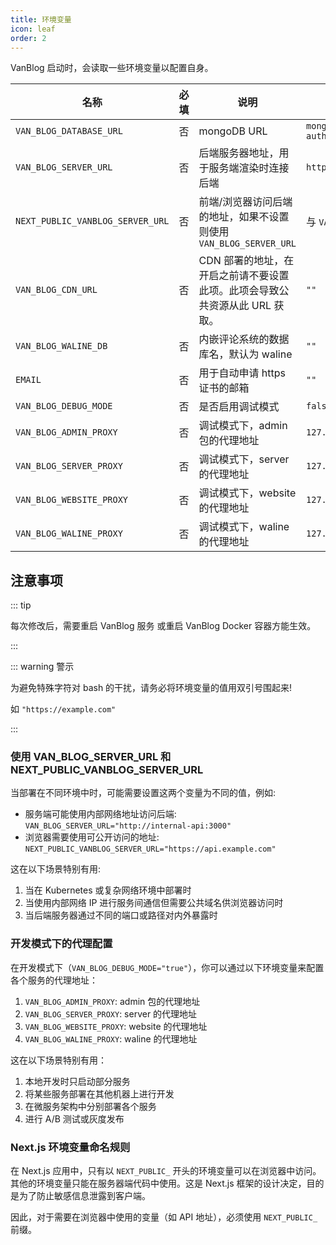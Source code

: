 ```yaml
---
title: 环境变量
icon: leaf
order: 2
---
```


VanBlog 启动时，会读取一些环境变量以配置自身。

| 名称                             | 必填 | 说明                                                                        | 默认值                                           |
| -------------------------------- | ---- | --------------------------------------------------------------------------- | ------------------------------------------------ |
| `VAN_BLOG_DATABASE_URL`          | 否   | mongoDB URL                                                                 | `mongodb://mongo:27017/vanBlog?authSource=admin` |
| `VAN_BLOG_SERVER_URL`            | 否   | 后端服务器地址，用于服务端渲染时连接后端                                    | `http://127.0.0.1:3000`                          |
| `NEXT_PUBLIC_VANBLOG_SERVER_URL` | 否   | 前端/浏览器访问后端的地址，如果不设置则使用 `VAN_BLOG_SERVER_URL`           | 与 `VAN_BLOG_SERVER_URL` 相同                    |
| `VAN_BLOG_CDN_URL`               | 否   | CDN 部署的地址，在开启之前请不要设置此项。此项会导致公共资源从此 URL 获取。 | `""`                                             |
| `VAN_BLOG_WALINE_DB`             | 否   | 内嵌评论系统的数据库名，默认为 waline                                       | `""`                                             |
| `EMAIL`                          | 否   | 用于自动申请 https 证书的邮箱                                               | `""`                                             |
| `VAN_BLOG_DEBUG_MODE`            | 否   | 是否启用调试模式                                                            | `false`                                          |
| `VAN_BLOG_ADMIN_PROXY`           | 否   | 调试模式下，admin 包的代理地址                                              | `127.0.0.1:3002`                                 |
| `VAN_BLOG_SERVER_PROXY`          | 否   | 调试模式下，server 的代理地址                                               | `127.0.0.1:3000`                                 |
| `VAN_BLOG_WEBSITE_PROXY`         | 否   | 调试模式下，website 的代理地址                                              | `127.0.0.1:3001`                                 |
| `VAN_BLOG_WALINE_PROXY`          | 否   | 调试模式下，waline 的代理地址                                               | `127.0.0.1:8360`                                 |

## 注意事项

::: tip

每次修改后，需要重启 VanBlog 服务 或重启 VanBlog Docker 容器方能生效。

:::

::: warning 警示

为避免特殊字符对 bash 的干扰，请务必将环境变量的值用双引号围起来!

如 `"https://example.com"`

:::

### 使用 VAN_BLOG_SERVER_URL 和 NEXT_PUBLIC_VANBLOG_SERVER_URL

当部署在不同环境中时，可能需要设置这两个变量为不同的值，例如:

- 服务端可能使用内部网络地址访问后端: `VAN_BLOG_SERVER_URL="http://internal-api:3000"`
- 浏览器需要使用可公开访问的地址: `NEXT_PUBLIC_VANBLOG_SERVER_URL="https://api.example.com"`

这在以下场景特别有用:

1. 当在 Kubernetes 或复杂网络环境中部署时
2. 当使用内部网络 IP 进行服务间通信但需要公共域名供浏览器访问时
3. 当后端服务器通过不同的端口或路径对内外暴露时

### 开发模式下的代理配置

在开发模式下（`VAN_BLOG_DEBUG_MODE="true"`），你可以通过以下环境变量来配置各个服务的代理地址：

1. `VAN_BLOG_ADMIN_PROXY`: admin 包的代理地址
2. `VAN_BLOG_SERVER_PROXY`: server 的代理地址
3. `VAN_BLOG_WEBSITE_PROXY`: website 的代理地址
4. `VAN_BLOG_WALINE_PROXY`: waline 的代理地址

这在以下场景特别有用：

1. 本地开发时只启动部分服务
2. 将某些服务部署在其他机器上进行开发
3. 在微服务架构中分别部署各个服务
4. 进行 A/B 测试或灰度发布

### Next.js 环境变量命名规则

在 Next.js 应用中，只有以 `NEXT_PUBLIC_` 开头的环境变量可以在浏览器中访问。其他的环境变量只能在服务器端代码中使用。这是 Next.js 框架的设计决定，目的是为了防止敏感信息泄露到客户端。

因此，对于需要在浏览器中使用的变量（如 API 地址），必须使用 `NEXT_PUBLIC_` 前缀。
